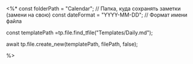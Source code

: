 <%*
const folderPath = "Calendar"; // Папка, куда сохранять заметки (замени на свою)
const dateFormat = "YYYY-MM-DD"; // Формат имени файла

const templatePath =tp.file.find_tfile("Templates/Daily.md");

await tp.file.create_new(templatePath, filePath, false);

%>
